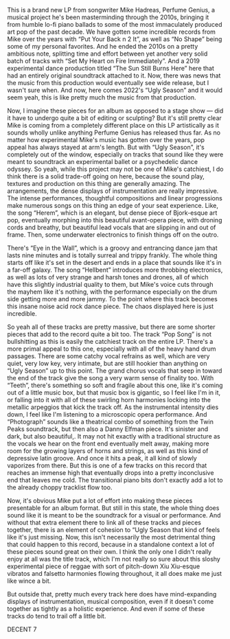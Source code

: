 This is a brand new LP from songwriter Mike Hadreas, Perfume Genius, a musical project he's been masterminding through the 2010s, bringing it from humble lo-fi piano ballads to some of the most immaculately produced art pop of the past decade. We have gotten some incredible records from Mike over the years with “Put Your Back n 2 It”, as well as “No Shape” being some of my personal favorites. And he ended the 2010s on a pretty ambitious note, splitting time and effort between yet another very solid batch of tracks with “Set My Heart on Fire Immediately”. And a 2019 experimental dance production titled “The Sun Still Burns Here” here that had an entirely original soundtrack attached to it. Now, there was news that the music from this production would eventually see wide release, but I wasn't sure when. And now, here comes 2022's “Ugly Season” and it would seem yeah, this is like pretty much the music from that production.

Now, I imagine these pieces for an album as opposed to a stage show — did it have to undergo quite a bit of editing or sculpting? But it's still pretty clear Mike is coming from a completely different place on this LP artistically as it sounds wholly unlike anything Perfume Genius has released thus far. As no matter how experimental Mike's music has gotten over the years, pop appeal has always stayed at arm's length. But with “Ugly Season”, it's completely out of the window, especially on tracks that sound like they were meant to soundtrack an experimental ballet or a psychedelic dance odyssey. So yeah, while this project may not be one of Mike's catchiest, I do think there is a solid trade-off going on here, because the sound play, textures and production on this thing are generally amazing. The arrangements, the dense displays of instrumentation are really impressive. The intense performances, thoughtful compositions and linear progressions make numerous songs on this thing an edge of your seat experience. Like, the song “Herem”, which is an elegant, but dense piece of Bjork-esque art pop, eventually morphing into this beautiful avant-opera piece, with droning cords and breathy, but beautiful lead vocals that are slipping in and out of frame. Then, some underwater electronics to finish things off on the outro.

There's “Eye in the Wall”, which is a groovy and entrancing dance jam that lasts nine minutes and is totally surreal and trippy frankly. The whole thing starts off like it's set in the desert and ends in a place that sounds like it's in a far-off galaxy. The song “Hellbent” introduces more throbbing electronics, as well as lots of very strange and harsh tones and drones, all of which have this slightly industrial quality to them, but Mike's voice cuts through the mayhem like it's nothing, with the performance especially on the drum side getting more and more jammy. To the point where this track becomes this insane noise acid rock dance piece. The chaos displayed here is just incredible.

So yeah all of these tracks are pretty massive, but there are some shorter pieces that add to the record quite a bit too. The track “Pop Song” is not bullshitting as this is easily the catchiest track on the entire LP. There's a more primal appeal to this one, especially with all of the heavy hand drum passages. There are some catchy vocal refrains as well, which are very quiet, very low key, very intimate, but are still hookier than anything on “Ugly Season” up to this point. The grand chorus vocals that seep in toward the end of the track give the song a very warm sense of finality too. With “Teeth”, there's something so soft and fragile about this one, like it's coming out of a little music box, but that music box is gigantic, so I feel like I'm in it, or falling into it with all of these swirling horn harmonies locking into the metallic arpeggios that kick the track off. As the instrumental intensity dies down, I feel like I'm listening to a microscopic opera performance. And “Photograph” sounds like a theatrical combo of something from the Twin Peaks soundtrack, but then also a Danny Elfman piece. It's sinister and dark, but also beautiful,. It may not hit exactly with a traditional structure as the vocals we hear on the front end eventually melt away, making more room for the growing layers of horns and strings, as well as this kind of depressive latin groove. And once it hits a peak, it all kind of slowly vaporizes from there. But this is one of a few tracks on this record that reaches an immense high that eventually drops into a pretty inconclusive end that leaves me cold. The transitional piano bits don't exactly add a lot to the already choppy tracklist flow too.

Now, it's obvious Mike put a lot of effort into making these pieces presentable for an album format. But still in this state, the whole thing does sound like it is meant to be the soundtrack for a visual or performance. And without that extra element there to link all of these tracks and pieces together, there is an element of cohesion to “Ugly Season that kind of feels like it's just missing. Now, this isn't necessarily the most detrimental thing that could happen to this record, because in a standalone context a lot of these pieces sound great on their own. I think the only one I didn't really enjoy at all was the title track, which I'm not really so sure about this sloshy experimental piece of reggae with sort of pitch-down Xiu Xiu-esque vibratos and falsetto harmonies flowing throughout, it all does make me just like wince a bit.

But outside that, pretty much every track here does have mind-expanding displays of instrumentation, musical composition, even if it doesn't come together as tightly as a holistic experience. And even if some of these tracks do tend to trail off a little bit.

DECENT 7
